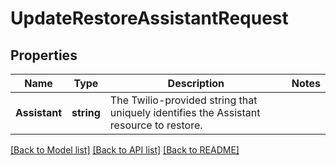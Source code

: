 # UpdateRestoreAssistantRequest

## Properties

Name | Type | Description | Notes
------------ | ------------- | ------------- | -------------
**Assistant** | **string** | The Twilio-provided string that uniquely identifies the Assistant resource to restore. | 

[[Back to Model list]](../README.md#documentation-for-models) [[Back to API list]](../README.md#documentation-for-api-endpoints) [[Back to README]](../README.md)


